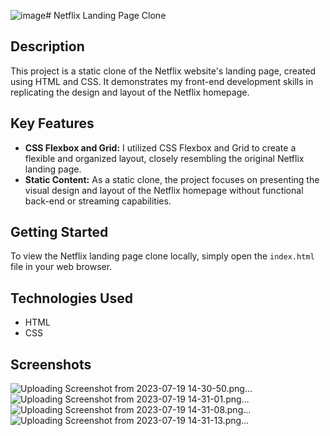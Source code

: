 ![image](https://github.com/PratikHGhadge/Netflix-Landing-Page-Clone/assets/93422248/cbaded2d-4b12-4328-a90d-e760c4da0597)# Netflix Landing Page Clone



## Description

This project is a static clone of the Netflix website's landing page, created using HTML and CSS. It demonstrates my front-end development skills in replicating the design and layout of the Netflix homepage.



## Key Features

- **CSS Flexbox and Grid:** I utilized CSS Flexbox and Grid to create a flexible and organized layout, closely resembling the original Netflix landing page.
- **Static Content:** As a static clone, the project focuses on presenting the visual design and layout of the Netflix homepage without functional back-end or streaming capabilities.

## Getting Started

To view the Netflix landing page clone locally, simply open the `index.html` file in your web browser.

## Technologies Used

- HTML
- CSS

## Screenshots

![Uploading Screenshot from 2023-07-19 14-30-50.png…]()
![Uploading Screenshot from 2023-07-19 14-31-01.png…]()
![Uploading Screenshot from 2023-07-19 14-31-08.png…]()
![Uploading Screenshot from 2023-07-19 14-31-13.png…]()
